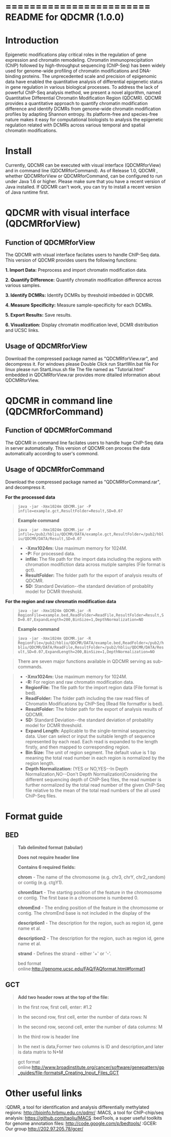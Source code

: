 ========================
README for QDCMR (1.0.0)
========================

Introduction
============
Epigenetic modifications play critical roles in the regulation of gene expression and chromatin remodeling.
Chromatin immunoprecipitation (ChIP) followed by high-throughput sequencing (ChIP-Seq) has been widely used for genome-wide profiling of chromatin modifications and DNA-binding proteins.
The unprecedented scale and precision of epigenomic data have enabled the quantitative analysis of differential epigenetic status in gene regulation in various biological processes.
To address the lack of powerful ChIP-Seq analysis method, we present a novel algorithm, named Quantitative Differential Chromatin Modification Region (QDCMR). 
QDCMR provides a quantitative approach to quantify chromatin modification difference and identify DCMRs from genome-wide chromatin modification profiles by adapting Shannon entropy. Its platform-free and species-free nature makes it easy for computational biologists to analysis the epigenetic regulation related with DCMRs across various temporal and spatial chromatin modifications. 

Install
=======
Currently, QDCMR can be executed with visual interface (QDCMRforView) and in command line (QDCMRforCommand). 
As of Release 1.0, QDCMR , whether QDCMRforView or QDCMRforCommand, can be configured to run under Java 1.6 or higher. Please make sure that you have a recent version of Java installed. If QDCMR can't work, you can try to install a recent version of Java runtime first.

QDCMR with visual interface (QDCMRforView)
==========================================

Function of QDCMRforView
------------------------

The QDCMR with visual interface facilates users to handle ChIP-Seq data. This version of QDCMR provides users the following functions: 

__1.  Import Data:__	Preprocess and import chromatin modification data.

__2.  Quantify Difference:__	Quantify chromatin modification difference across various samples.

__3.  Identify DCMRs:__	Identify DCMRs by threshold imbedded in QDCMR.

__4.  Measure Specificity:__	Measure sample-specificity for each DCMRs.

__5.  Export Results:__	Save results.

__6.  Visualization:__	Display chromatin modification level, DCMR distribution and UCSC links.

Usage of QDCMRforView
---------------------

Download the compressed package named as "QDCMRforView.rar", and decompress it. 
For windows please Double Click run StartWin.bat file
For linux please run StartLinux.sh file
The file named as "Tutorial.html" embedded in QDCMRforView.rar provides more ditailed information about QDCMRforView.



QDCMR in command line (QDCMRforCommand)
=======================================
Function of QDCMRforCommand
---------------------------

The QDCMR in command line facilates users to handle huge ChIP-Seq data in server automatically. This version of QDCMR cen  process the data automatically according to user's commond. 

Usage of QDCMRforCommand
------------------------

Download the compressed package named as "QDCMRforCommand.rar", and decompress it.

__For the processed data__


>``java -jar -Xmx1024m QDCMR.jar -P infile=example.gct,ResultFolder=Result,SD=0.07``

>__Example command__

>``java -jar -Xmx1024m QDCMR.jar -P infile=/pub2/hbliu/QDCMR/DATA/example.gct,ResultFolder=/pub2/hbliu/QDCMR/DATA/Result,SD=0.07``

>*   __-Xmx1024m:__     Use maximum memory for 1024M.
>*   __-P:__            For processed data.
>*   __infile:__        The file path for the import data including the regions with chromation modifiction data across mutiple samples (File format is gct).
>*   __ResultFolder:__  The folder path for the export of analysis results of QDCMR.
>*   __SD:__            Standard Deviation--the standard deviation of probablity model for DCMR threshold.


__For the region and raw chromatin modification data__

>``java -jar -Xmx1024m QDCMR.jar -R RegionFile=example.bed,ReadFolder=ReadFile,ResultFolder=Result,SD=0.07,ExpandLength=200,BinSize=1,DepthNormalization=NO``

>__Example command__

>``java -jar -Xmx1024m QDCMR.jar -R RegionFile=/pub2/hbliu/QDCMR/DATA/example.bed,ReadFolder=/pub2/hbliu/QDCMR/DATA/ReadFile,ResultFolder=/pub2/hbliu/QDCMR/DATA/Result,SD=0.07,ExpandLength=200,BinSize=1,DepthNormalization=NO``

>There are seven major functions available in QDCMR serving as sub-commands.

>*   __-Xmx1024m:__ Use maximum memory for 1024M.
>*   __-R:__ For region and raw chromatin modification data.
>*   __RegionFile:__ The file path for the import region data (File format is bed).
>*   __ReadFolder:__ The folder path including the raw read files of Chromatin Modifications by ChIP-Seq (Read file formatfor is bed).
>*   __ResultFolder:__ The folder path for the export of analysis results of QDCMR.
>*   __SD:__ Standard Deviation--the standard deviation of probablity model for DCMR threshold.
>*   __Expand Length:__ Applicable to the single-terminal sequencing data. User can select or input the suitable length of sequence represented by each read. Each read is expanded to the length firstly, and then mapped to corresponding region.
>*   __Bin Size:__ The unit of region segment. The default value is 1 bp meaning the total read number in each region is normalized by the region length.
>*   __Depth Normalization:__ (YES or NO,YES--In Depth Normalization,NO--Don't Depth Normalization)Considering the different sequencing depth of ChIP-Seq files, the read number is further normalized by the total read number of the given ChiP-Seq file relative to the mean of the total read numbers of the all used ChiP-Seq files.


Format guide
============

BED
---

>__Tab delimited format (tabular)__
>
>__Does not require header line__
>
>__Contains 6 required fields:__
>
>__chrom__ - The name of the chromosome (e.g. chr3, chrY, chr2_random) or contig (e.g. ctgY1).
>
>__chromStart__ - The starting position of the feature in the chromosome or contig. The first base in a chromosome is numbered 0.
>
>__chromEnd__ - The ending position of the feature in the chromosome or contig. The chromEnd base is not included in the display of the
>
>__description1__ - The description for the region, such as region id, gene name et al.
>
>__description2__ - The description for the region, such as region id, gene name et al.
>
>__strand__ - Defines the strand - either '+' or '-'.
>
>bed format online:http://genome.ucsc.edu/FAQ/FAQformat.html#format1


GCT
---

>__Add two header rows at the top of the file:__ 

>In the first row, first cell, enter: #1.2

>In the second row, first cell, enter the number of data rows: N

>In the second row, second cell, enter the number of data columns: M

>In the third row is header line

>In the next is data,Former two columns is ID and description,and later is data matrix to N*M

>gct format online:http://www.broadinstitute.org/cancer/software/genepattern/gp_guides/file-formats#_Creating_Input_Files_GCT


Other useful links
==================
:QDMR, a tool for identification and analysis differentially methylated regions: http://bioinfo.hrbmu.edu.cn/qdmr/
:MACS, a tool for ChIP-chip/seq analysis: https://github.com/taoliu/MACS
:bedTools, a super useful toolkits for genome annotation files: http://code.google.com/p/bedtools/
:GCER: Our group http://202.97.205.78/gcer/
				        
